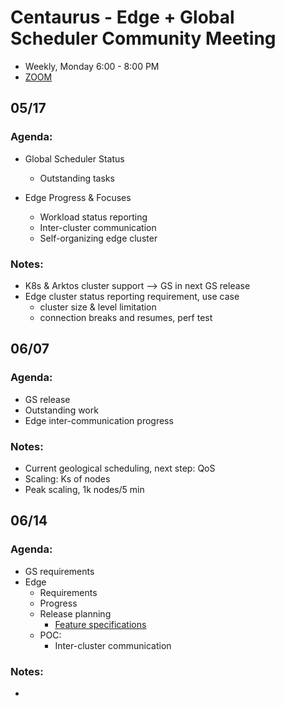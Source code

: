 # Centaurus - Edge + Global Scheduler Community Meeting
- Weekly, Monday 6:00 - 8:00 PM
- [ZOOM](https://futurewei.zoom.us/j/95137875506?from=addon)


## 05/17

### Agenda:

- Global Scheduler Status
  - Outstanding tasks

- Edge Progress & Focuses
  - Workload status reporting
  - Inter-cluster communication
  - Self-organizing edge cluster

### Notes:

- K8s & Arktos cluster support --> GS in next GS release
- Edge cluster status reporting requirement, use case
  - cluster size & level limitation
  - connection breaks and resumes, perf test

## 06/07

### Agenda:

- GS release
- Outstanding work
- Edge inter-communication progress

### Notes:

- Current geological scheduling, next step: QoS
- Scaling: Ks of nodes
- Peak scaling, 1k nodes/5 min


## 06/14

### Agenda:

- GS requirements
- Edge
  - Requirements
  - Progress
  - Release planning
    - [Feature specifications](https://github.com/pdgetrf/ArktosEdge/blob/main/design/830_planning.md)
  - POC:
    - Inter-cluster communication

### Notes:
-
